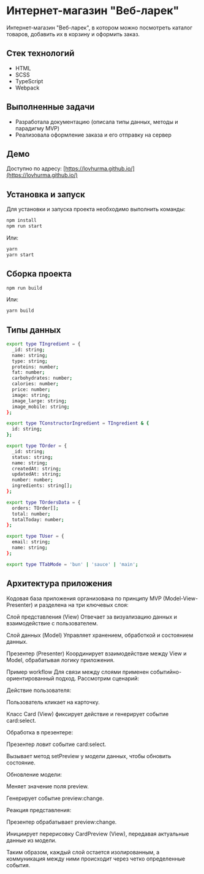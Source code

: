 # Интернет-магазин "Веб-ларек"

Интернет-магазин "Веб-ларек", в котором можно посмотреть каталог товаров, добавить их в корзину и оформить заказ.

## Стек технологий
- HTML  
- SCSS  
- TypeScript  
- Webpack  

## Выполненные задачи
- Разработала документацию (описала типы данных, методы и парадигму MVP)  
- Реализовала оформление заказа и его отправку на сервер  

## Демо
Доступно по адресу: [https://lovhurma.github.io/](https://lovhurma.github.io/)  

## Установка и запуск  
Для установки и запуска проекта необходимо выполнить команды:  

```bash
npm install
npm run start
```
Или:

```bash
yarn
yarn start
```
## Сборка проекта

```bash
npm run build
```
Или:
```bash
yarn build
```
## Типы данных

```bash
export type TIngredient = {
  _id: string;
  name: string;
  type: string;
  proteins: number;
  fat: number;
  carbohydrates: number;
  calories: number;
  price: number;
  image: string;
  image_large: string;
  image_mobile: string;
};

export type TConstructorIngredient = TIngredient & {
  id: string;
};

export type TOrder = {
  _id: string;
  status: string;
  name: string;
  createdAt: string;
  updatedAt: string;
  number: number;
  ingredients: string[];
};

export type TOrdersData = {
  orders: TOrder[];
  total: number;
  totalToday: number;
};

export type TUser = {
  email: string;
  name: string;
};

export type TTabMode = 'bun' | 'sauce' | 'main';
  ```

  ## Архитектура приложения

  Кодовая база приложения организована по принципу MVP (Model-View-Presenter) и разделена на три ключевых слоя:

Слой представления (View)
Отвечает за визуализацию данных и взаимодействие с пользователем.

Слой данных (Model)
Управляет хранением, обработкой и состоянием данных.

Презентер (Presenter)
Координирует взаимодействие между View и Model, обрабатывая логику приложения.

Пример workflow
Для связи между слоями применен событийно-ориентированный подход. Рассмотрим сценарий:

Действие пользователя:

Пользователь кликает на карточку.

Класс Card (View) фиксирует действие и генерирует событие card:select.

Обработка в презентере:

Презентер ловит событие card:select.

Вызывает метод setPreview у модели данных, чтобы обновить состояние.

Обновление модели:

Меняет значение поля preview.

Генерирует событие preview:change.

Реакция представления:

Презентер обрабатывает preview:change.

Инициирует перерисовку CardPreview (View), передавая актуальные данные из модели.

Таким образом, каждый слой остается изолированным, а коммуникация между ними происходит через четко определенные события.
